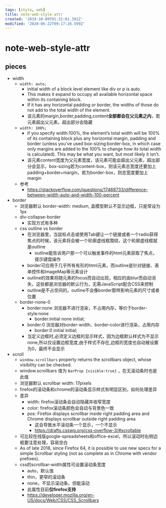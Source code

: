 ```yaml
---
tags: [style, web]
title: note-web-style-attr
created: '2019-10-09T01:32:01.391Z'
modified: '2020-06-22T09:17:26.599Z'
---
```


# note-web-style-attr

## pieces

- width
  - `width: auto;`
    - initial width of a block level element like div or p is auto. 
    - This makes it expand to occupy all available horizontal space within its containing block. 
    - If it has any horizontal padding or border, the widths of those do not add to the total width of the element.
    - 该元素的margin,border,padding,content**全部都会在父元素之内**，若元素超出父元素，超出部分会隐藏
  - `width: 100%;`
    - if you specify width:100%, the element’s total width will be 100% of its containing block plus any horizontal margin, padding and border (unless you’ve used box-sizing:border-box, in which case only margins are added to the 100% to change how its total width is calculated). This may be what you want, but most likely it isn’t.
    - 该元素content宽度为父元素宽度，该元素可能会超出父元素，超出部分会显示，box-sizing若为content-box，则该元素总宽度还要加上padding+border+margin，若为border-box，则总宽度要加上margin
  - 参考
      - https://stackoverflow.com/questions/17468733/difference-between-width-auto-and-width-100-percent
- border
  - 浏览器默认 border-width: medium, 盒模型默认不显示边框，只是常设为1px
  - div-collapse-border
    - 实现方式有多种
  - css outline vs border
    - 在浏览器里，当鼠标点击或使用Tab键让一个链接或者一个radio获得焦点的时候，该元素将会被一个轮廓虚线框围绕，这个轮廓虚线框就是outline
      - outline能告诉用户那一个可以触发事件的html元素获取了焦点，提示键盘操作
    - border可应用于几乎所有有形的html元素，而outline是针对链接、表单控件和ImageMap等元素设计
    - outline的效果将随元素的focus而自动出现，相应的由blur而自动消失，这些都是浏览器的默认行为，无需JavaScript配合CSS来控制
    - outline是不占空间的，outline不会像border那样影响元素的尺寸或者位置
  - border-none-0
    - border:none 浏览器不进行渲染，不占用内存，等价于border-style:none
      - border:initial none initial;
    - border:0 浏览器对border-width、border-color进行渲染，占用内存
      - border:0 initial  initial;
    - 当定义边框时,必须定义边框的显示样式，因为边框默认样式为不显示none,所以仅设置边框宽度,由于样式不存在,边框的宽度也自动被设置为0，最终不会显示
- scroll
  - `window.scrollbars` property returns the scrollbars object, whose visibility can be checked.
  - window.scrollbars 值为 `BarProp {visible:true}` ，在无滚动条时也是此值
  - 浏览器默认 scrollbar width: 17pixels
  - firefox的滚动条和chrome的滚动条显示样式有明显区别，如何处理差异
  - 差异
    - width: firefox滚动条会自动隐藏并收窄宽度
    - color: firefox滚动条颜色会自动与背景色一致
    - pos: Firefox displays scrollbar inside right padding area and Chrome displays scrollbar outside right padding area
      - 这会导致水平滚动条一个显示，一个不显示
      - https://drafts.csswg.org/css-overflow-3/#scrollable
  - 可比较在线版google-spreadsheets和office-excel，所以滚动时右侧边框要注意处理，容易空白
  - As of late 2018, since Firefox 64, it is possible to use new specs for a simple Scrollbar styling (not as complete as in Chrome with vendor prefixes).
  - css的scrollbar-width属性可设置滚动条宽度
    - auto，默认值
    - thin，更窄的滚动条
    - none，不显示滚动条，但能滚动
    - 此属性目前**仅firefox支持**
    - https://developer.mozilla.org/en-US/docs/Web/CSS/CSS_Scrollbars

